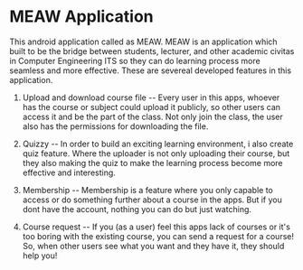 # MEAW Application
This android application called as MEAW. MEAW is an application which built to be the bridge between students, lecturer, and other academic civitas in Computer Engineering ITS so they can do learning process more seamless and more effective. These are severeal developed features in this application.

  1. Upload and download course file --
  Every user in this apps, whoever has the course or subject could upload it publicly, so other users can access it and be the part of the class. Not only join the class, the user also has the permissions for downloading the file.
  
  2. Quizzy --
  In order to build an exciting learning environment, i also create quiz feature. Where the uploader is not only uploading their course, but they also making the quiz to make the learning process become more effective and interesting.
  
  3. Membership --
  Membership is a feature where you only capable to access or do something further about a course in the apps. But if you dont have the account, nothing you can do but just watching.
  
  4. Course request --
  If you (as a user) feel this apps lack of courses or it's too boring with the existing course, you can send a request for a course! So, when other users see what you want and they have it, they should help you!
  
